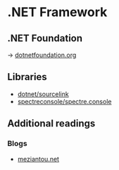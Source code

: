 # .NET Framework

## .NET Foundation

→ [dotnetfoundation.org](https://dotnetfoundation.org/)

## Libraries

* [dotnet/sourcelink](https://github.com/dotnet/sourcelink)
* [spectreconsole/spectre.console](https://github.com/spectreconsole/spectre.console)

## Additional readings

### Blogs

* [meziantou.net](https://www.meziantou.net/)
